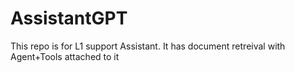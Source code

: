 # AssistantGPT
This repo is for L1 support Assistant. It has document retreival with Agent+Tools attached to it

